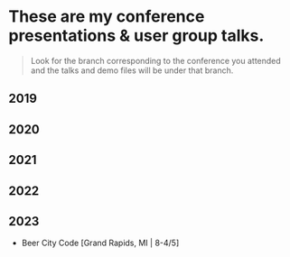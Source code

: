 # These are my conference presentations & user group talks.
> Look for the branch corresponding to the conference you attended and the talks and demo files will be under that branch.

## 2019
## 2020
## 2021
## 2022
## 2023
* Beer City Code [Grand Rapids, MI | 8-4/5]
